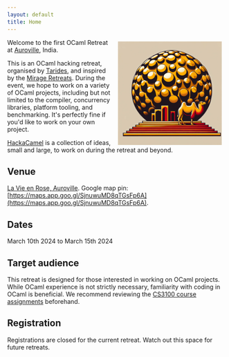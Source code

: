 ```yaml
---
layout: default
title: Home
---
```


<img src="assets/OCamlMatrimandir.png" alt="OCamlMatrimandir" style="width:
240px; float: right; padding-right: 0.5rem; padding-left: 0.5rem; padding-top:
0.4rem;"/> 
Welcome to the first OCaml Retreat at [Auroville](https://auroville.org/),
India.

This is an OCaml hacking retreat, organised by [Tarides](https://tarides.com/),
and inspired by the [Mirage Retreats](https://retreat.mirage.io/). During the
event, we hope to work on a variety of OCaml projects, including but not limited
to the compiler, concurrency libraries, platform tooling, and benchmarking. It's
perfectly fine if you'd like to work on your own project.

[HackaCamel](https://github.com/tarides/HackaCamel) is a collection of ideas,
small and large, to work on during the retreat and beyond.

## Venue

[La Vie en Rose, Auroville](https://www.holychichomes.com/auroville). Google map
pin:
[https://maps.app.goo.gl/SjnuwuMD8qTGsFp6A](https://maps.app.goo.gl/SjnuwuMD8qTGsFp6A). 

## Dates

March 10th 2024 to March 15th 2024

## Target audience

This retreat is designed for those interested in working on OCaml projects.
While OCaml experience is not strictly necessary, familiarity with coding in
OCaml is beneficial. We recommend reviewing the [CS3100 course
assignments](https://github.com/kayceesrk/cs3100_m20/blob/gh-pages/README.md)
beforehand.

## Registration

Registrations are closed for the current retreat. Watch out this space for
future retreats.
